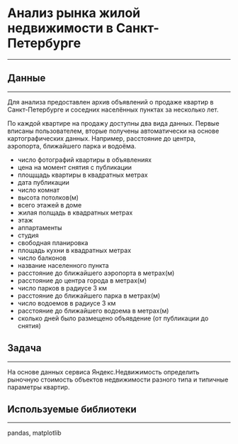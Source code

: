 # Анализ рынка жилой недвижимости в Санкт-Петербурге
---

## Данные
---

Для анализа предоставлен архив объявлений о продаже квартир в Санкт-Петербурге и соседних населённых пунктах за несколько лет.

По каждой квартире на продажу доступны два вида данных. Первые вписаны пользователем, вторые получены автоматически на основе картографических данных. Например, расстояние до центра, аэропорта, ближайшего парка и водоёма.

-  число фотографий квартиры в объявлениях
-  цена на момент снятия с публикации
-  площщадь квартиры в квадратных метрах
-  дата публикации
-  число комнат
-  высота потолков(м)
-  всего этажей в доме
-  жилая полщадь в квадратных метрах
-  этаж
-  аппартаменты
-  студия
-  свободная планировка
-  площадь кухни в квадратных метрах
-  число балконов
-  название населенного пункта
-  расстояние до ближайшего аэропорта в метрах(м)
-  расстояние до центра города в метрах(м)
-  число парков в радиусе 3 км
-  расстояние до ближайшего парка в метрах(м)
-  число водоемов в радиусе 3 км
-  расстояние до ближайшего водоема в метрах(м)
-  сколько дней было размещено объявдение (от публикации до снятия)

  
## Задача
---

На основе данных сервиса Яндекс.Недвижимость определить рыночную стоимость объектов недвижимости разного типа и типичные параметры квартир.


## Используемые библиотеки
---

pandas,  matplotlib


```python

```
